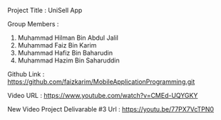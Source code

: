 Project Title : UniSell App

Group Members : 
1. Muhammad Hilman Bin Abdul Jalil 
2. Muhammad Faiz Bin Karim 
3. Muhammad Hafiz Bin Baharudin 
4. Muhammad Hazim Bin Saharuddin

Github Link : https://github.com/faizkarim/MobileApplicationProgramming.git

Video URL : https://www.youtube.com/watch?v=CMEd-UQYGKY

New Video Project Delivarable #3 Url : https://youtu.be/77PX7VcTPN0
